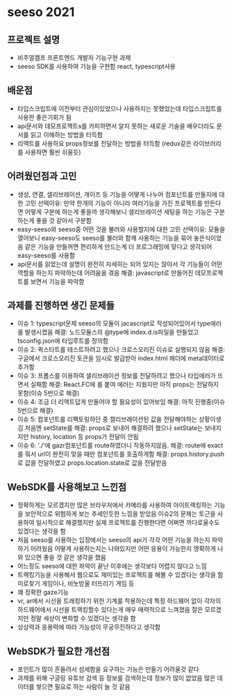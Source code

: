 # seeso 2021

## 프로젝트 설명

* 비주얼캠프 프론트엔드 개발자 기능구현 과제
* seeso SDK를 사용하여 기능을 구현함 react, typescript사용

## 배운점

* 타입스크립트에 이전부터 관심이있었으나 사용하지는 못했었는데 타입스크립트를 사용한 좋은기회가 됨
* api문서와 데모프로젝트s를 카피하면서 알지 못하는 새로운 기술을 배우더라도 문서를 읽고 이해하는 방법을 터득함
* 리액트를 사용하요 props정보를 전달하는 방법을 터득함 (redux같은 라이브러리를 사용하면 훨씬 쉬울듯)

## 어려웠던점과 고민

* 생성, 연결, 샐리브레이션, 개이즈 등 기능을 어떻게 나누어 컴포넌트를 만들지에 대한 고민
선택이유: 만약 한개의 기능이 아니라 여러기능을 가진 프로젝트를 만든다면 어떻게 구분에 하는게 좋을까 생각해보니 샐리브레이션 세팅을 하는 기능은 구분하는게 좋을 것 같아서 구분함
* easy-seeso와 seeso중 어떤 것을 불러와 사용할지에 대한 고민
선택이유: 모듈을 열어보니 easy-seeso도 seeso를 불러와 함께 사용하는 기능을 묶어 놓은식이었음 같은 기능을 만들꺼면 편리하게 만드는게 더 프로그래밍에 맞다고 생각되어 easy-seeso를 사용함
* api문서를 읽었는데 설명이 완전히 자세히는 되어 있지는 않아서 각 기능들이 어떤 역할을 하는지 파악하는데 어려움을 겪음
해결: javascript로 만들어진 데모프로젝트를 보면서 기능을 파악함

## 과제를 진행하면 생긴 문제들

* 이슈 1: typescript문제 seeso의 모듈이 jacascript로 작성되어있어서 type에러를 발생시켰음
해결: 노드모듈스의 @type에 index.d.is파일을 만들었고 tsconfig.json에 타입루트를 정의함
* 이슈 2: 퀵스타트를 테스트하려고 했으나 크로스오리진 이슈로 실행되지 않음
해결: 구글에서 크로스오리진 토큰을 임시로 발급받아 index.html 헤더에 meta데이터로 추가함 
* 이슈 3: 프롭스를 이용하여 샐리브래이션 정보를 전달하려고 했으나 타입에러가 뜨면서 실패함
해결: React.FC에 <any>를 붙여 에러는 지웠지만 아직 props는 전달하지 못함(이슈 5번으로 해결)
* 이슈 4: 조금 더 리액트답게 만들어야 할 필요성이 있어보임 
해결: 아직 진행중(이슈 5번으로 해결)
* 이슈 5: 컴포넌트를 리팩토링하던 중 캘리브래이션된 값을 전달해야하는 상황이생김 처음엔 setState를 해결: props로 보내어 해결하려 했으나 setState는 보내지지만 history, location 등 props가 전달이 안됨
* 이슈 6: './'에 gazr컴포넌트를 route하였더니 작동하지않음.
해결: route에 exact를 줘서 url이 완전히 맞을 때만 컴포넌트를 호출하게함
해결: props.history.push로 값을 전달하였고 props.location.state로 값을 전달받음

## WebSDK를 사용해보고 느낀점

* 정확하게는 모르겠지만 많은 브라우저에서 카메라를 사용하여 아이트랙킹하는 기능을 보안적으로 위험하게 보는 추세인듯한 느낌을 받았음 이슈2의 문제는 토근을 사용하여 일시적으로 해결했지만 실제 프로젝트를 진행한다면 어쩌면 까다로울수도 있겠다는 생각을 함
* 처음 seeso를 사용하는 입장에서는 seeso의 api가 각각 어떤 기능을 하는지 파악하기 어려웠음 어떻게 사용하는지는 나와있지만 어떤 응용이 가능한지 명확하게 나와 있으면 좋을 것 같은 생각을 했음
* 어느정도 seeso에 대한 파악이 끝난 이후에는 생각보다 어렵지 않다고 느낌
* 트랙킹기능을 사용해서 웹으로도 재미있는 프로젝트를 해볼 수 있겠다는 생각을 함 미로찾기 게임이나, 비눗방울 터뜨리기 게임 등
* 꽤 정확한 gaze기능
* vr, ar에서 시선을 트래킹하기 위한 기계를 착용하는데 특정 하드웨어 없이 각자의 하드웨어에서 시선을 트랙킹할수 있다는게 매우 매력적으로 느껴졌음 잘은 모르겠지만 정말 세상이 변화할 수 있겠다는 생각을 함
* 상상력과 응용력에 따라 가능성이 무궁무진하다고 생각함


## WebSDK가 필요한 개선점

* 포인트가 많이 흔들려서 섬세함을 요구하는 기능은 만들기 어려울것 같다
* 과제를 위해 구글링 유튜브 검색 등 정보를 검색하는데 정보가 많이 없었음 많은 데이터를 쌓으면 필요로 하는 사람이 늘 것 같음